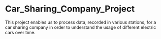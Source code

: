 # Car_Sharing_Company_Project
This project enables us to process data, recorded in various stations, for a car sharing company in order to understand the usage of different electric cars over time.
